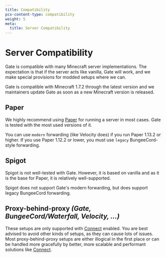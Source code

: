 ```yaml
---
title: Compatibility
pcx-content-type: compatibility
weight: 5
meta:
  title: Server Compatibility
---
```


# Server Compatibility

Gate is compatible with many Minecraft server implementations.
The expectation is that if the server acts like vanilla, Gate will work,
and we make special provisions for modded setups where we can.

Gate is compatible with Minecraft 1.7.2 through the latest version
and we maintainers update Gate as soon as a new Minecraft version is released.

## Paper

We highly recommend using [Paper](https://papermc.io/) for running a server in most cases.
Gate is tested with the most used versions of it.

You can use `modern` forwarding (like Velocity does) if you run Paper
1.13.2 or higher. If you use Paper 1.12.2 or lower, you must use `legacy` BungeeCord-style forwarding.

## Spigot

Spigot is not well-tested with Gate.
However, it is based on vanilla and as it is the base for Paper, it is relatively well-supported.

Spigot does not support Gate's modern forwarding, but does support legacy BungeeCord forwarding.

## Proxy-behind-proxy _(Gate, BungeeCord/Waterfall, Velocity, ...)_

These setups are only supported with [Connect](/connect) enabled.
You are best advised to avoid other kinds of setups, as they can cause lots of issues.
Most proxy-behind-proxy setups are either illogical in the first place or can be handled more
gracefully by better, more scalable and performant solutions like [Connect](/connect).

